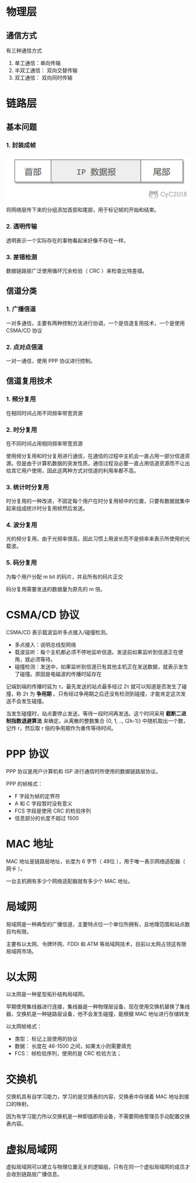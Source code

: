 # 物理层

## 通信方式

有三种通信方式

1. 单工通信：单向传输
2. 半双工通信： 双向交替传输
3. 双工通信： 双向同时传输

# 链路层

## 基本问题

### 1. 封装成帧

![img](各层作用及实现方式.assets/29a14735-e154-4f60-9a04-c9628e5d09f4.png)

将网络层传下来的分组添加首部和尾部，用于标记帧的开始和结束。

### 2. 透明传输

透明表示一个实际存在的事物看起来好像不存在一样。



### 3. 差错检测

数据链路层广泛使用循环冗余检验（ CRC ）来检查比特差错。



## 信道分类

### 1. 广播信道

一对多通信，主要有两种控制方法进行协调，一个是信道复用技术，一个是使用 CSMA/CD 协议



### 2. 点对点信道

一对一通信，使用 PPP 协议进行控制。



## 信道复用技术

### 1. 频分复用

在相同时间占用不同频率带宽资源



### 2. 时分复用

在不同时间占用相同频率带宽资源



使用频分复用和时分复用进行通信，在通信的过程中主机会一直占用一部分信道资源。但是由于计算机数据的突发性质，通信过程没必要一直占用信道资源而不让出给其它用户使用，因此这两种方式对信道的利用率都不高。



### 3. 统计时分复用

时分复用的一种改进，不固定每个用户在时分复用帧中的位置，只要有数据就集中起来组成统计时分复用帧然后发送。



### 4. 波分复用

光的频分复用。由于光频率很高，因此习惯上用波长而不是频率来表示所使用的光载波。



### 5. 码分复用

为每个用户分配 m bit 的码片，并且所有的码片正交

码分复用需要发送的数据量为原先的 m 倍。



# CSMA/CD 协议

CSMA/CD 表示载波监听多点接入/碰撞检测。

* 多点接入：说明总线型网络
* 载波监听：每个主机都必须不停地监听信道。发送前如果监听到信道正在使用，就必须等待。
* 碰撞检测：发送中，如果监听到信道已有其他主机正在发送数据，就表示发生了碰撞。原因是电磁波的传播时延存在

记端到端的传播时延为 τ，最先发送的站点最多经过 2τ 就可以知道是否发生了碰撞，称 2τ 为 **争用期** 。只有经过争用期之后还没有检测到碰撞，才能肯定这次发送不会发生碰撞。

当发生碰撞时，站点要停止发送，等待一段时间再发送。这个时间采用 **截断二进制指数退避算法** 来确定。从离散的整数集合 {0, 1, .., (2k-1)} 中随机取出一个数，记作 r，然后取 r 倍的争用期作为重传等待时间。

# PPP 协议

PPP 协议是用户计算机和 ISP 进行通信时所使用的数据链路层协议。

PPP 的帧格式：

* F 字段为帧的定界符
* A 和 C 字段暂时没有意义
* FCS 字段是使用 CRC 的检验序列
* 信息部分的长度不超过 1500

#  MAC 地址

MAC 地址是链路层地址，长度为 6 字节（ 48位 ），用于唯一表示网络适配器（ 网卡 ）。

一台主机拥有多少个网络适配器就有多少个 MAC 地址。

# 局域网

局域网是一种典型的广播信道，主要特点位一个单位所拥有，且地理范围和站点数目均有限。

主要有以太网、令牌环网、FDDI 和 ATM 等局域网技术，目前以太网占领这有限局域网市场。                          

# 以太网

以太网是一种星型拓扑结构局域网。

早期使用集线器进行连接，集线器是一种物理层设备，现在使用交换机替换了集线器，交换机是一种链路层设备，他不会发生碰撞，能根据 MAC 地址进行存储转发                      

以太网帧格式：

* 类型： 标记上层使用的协议
* 数据： 长度在 46-1500 之间，如果太小则需要填充
* FCS： 帧检验序列，使用的是 CRC 检验方法；

# 交换机

交换机具有自学习能力，学习的是交换表的内容，交换表中存储着 MAC 地址到接口的映射。

因为有学习能力所以交换机是一种即插即用设备，不需要网络管理员手动配置交换表内容。

# 虚拟局域网

虚拟局域网可以建立与物理位置无关的逻辑组，只有在同一个虚拟局域网的成员才会收到链路层广播信息。